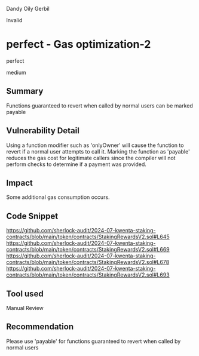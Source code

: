 Dandy Oily Gerbil

Invalid

# perfect - Gas optimization-2

perfect

medium

## Summary
Functions guaranteed to revert when called by normal users can be marked payable
## Vulnerability Detail
Using a function modifier such as 'onlyOwner' will cause the function to revert if a normal user attempts to call it. Marking the function as 'payable' reduces the gas cost for legitimate callers since the compiler will not perform checks to determine if a payment was provided.
## Impact
Some additional gas consumption occurs.
## Code Snippet
https://github.com/sherlock-audit/2024-07-kwenta-staking-contracts/blob/main/token/contracts/StakingRewardsV2.sol#L645
https://github.com/sherlock-audit/2024-07-kwenta-staking-contracts/blob/main/token/contracts/StakingRewardsV2.sol#L669
https://github.com/sherlock-audit/2024-07-kwenta-staking-contracts/blob/main/token/contracts/StakingRewardsV2.sol#L678
https://github.com/sherlock-audit/2024-07-kwenta-staking-contracts/blob/main/token/contracts/StakingRewardsV2.sol#L693
## Tool used

Manual Review

## Recommendation
Please use 'payable' for functions guaranteed to revert when called by normal users